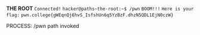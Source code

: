 **THE ROOT**
```Connected!```
```hacker@paths~the-root:~$ /pwn```
```BOOM!!!```
```Here is your flag:```
```pwn.college{gWEqnQj6hvS_IsfshUn6q5YzBzF.dhzN5QDL1EjN0czW}```

PROCESS:
/pwn path invoked 

